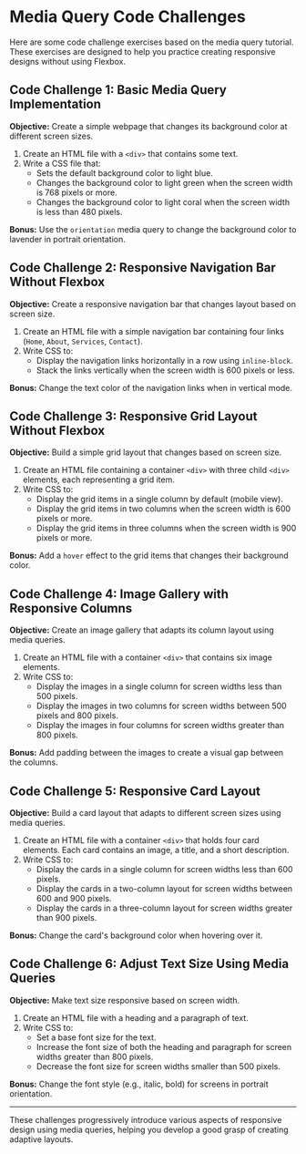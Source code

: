 
# Media Query Code Challenges

Here are some code challenge exercises based on the media query tutorial. These exercises are designed to help you practice creating responsive designs without using Flexbox.

## Code Challenge 1: Basic Media Query Implementation

**Objective:** Create a simple webpage that changes its background color at different screen sizes.

1. Create an HTML file with a `<div>` that contains some text.
2. Write a CSS file that:
   - Sets the default background color to light blue.
   - Changes the background color to light green when the screen width is 768 pixels or more.
   - Changes the background color to light coral when the screen width is less than 480 pixels.
   
**Bonus:** Use the `orientation` media query to change the background color to lavender in portrait orientation.

## Code Challenge 2: Responsive Navigation Bar Without Flexbox

**Objective:** Create a responsive navigation bar that changes layout based on screen size.

1. Create an HTML file with a simple navigation bar containing four links (`Home`, `About`, `Services`, `Contact`).
2. Write CSS to:
   - Display the navigation links horizontally in a row using `inline-block`.
   - Stack the links vertically when the screen width is 600 pixels or less.
   
**Bonus:** Change the text color of the navigation links when in vertical mode.

## Code Challenge 3: Responsive Grid Layout Without Flexbox

**Objective:** Build a simple grid layout that changes based on screen size.

1. Create an HTML file containing a container `<div>` with three child `<div>` elements, each representing a grid item.
2. Write CSS to:
   - Display the grid items in a single column by default (mobile view).
   - Display the grid items in two columns when the screen width is 600 pixels or more.
   - Display the grid items in three columns when the screen width is 900 pixels or more.
   
**Bonus:** Add a `hover` effect to the grid items that changes their background color.

## Code Challenge 4: Image Gallery with Responsive Columns

**Objective:** Create an image gallery that adapts its column layout using media queries.

1. Create an HTML file with a container `<div>` that contains six image elements.
2. Write CSS to:
   - Display the images in a single column for screen widths less than 500 pixels.
   - Display the images in two columns for screen widths between 500 pixels and 800 pixels.
   - Display the images in four columns for screen widths greater than 800 pixels.
   
**Bonus:** Add padding between the images to create a visual gap between the columns.

## Code Challenge 5: Responsive Card Layout

**Objective:** Build a card layout that adapts to different screen sizes using media queries.

1. Create an HTML file with a container `<div>` that holds four card elements. Each card contains an image, a title, and a short description.
2. Write CSS to:
   - Display the cards in a single column for screen widths less than 600 pixels.
   - Display the cards in a two-column layout for screen widths between 600 and 900 pixels.
   - Display the cards in a three-column layout for screen widths greater than 900 pixels.
   
**Bonus:** Change the card's background color when hovering over it.

## Code Challenge 6: Adjust Text Size Using Media Queries

**Objective:** Make text size responsive based on screen width.

1. Create an HTML file with a heading and a paragraph of text.
2. Write CSS to:
   - Set a base font size for the text.
   - Increase the font size of both the heading and paragraph for screen widths greater than 800 pixels.
   - Decrease the font size for screen widths smaller than 500 pixels.
   
**Bonus:** Change the font style (e.g., italic, bold) for screens in portrait orientation.

---

These challenges progressively introduce various aspects of responsive design using media queries, helping you develop a good grasp of creating adaptive layouts.
